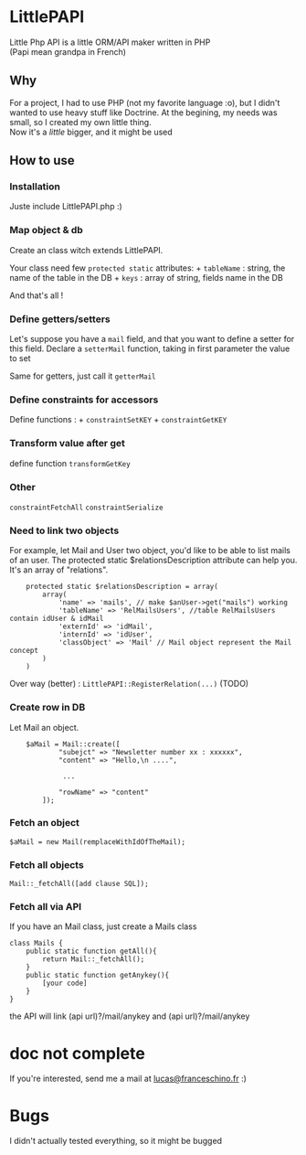 # LittlePAPI
Little Php API is a little ORM/API maker written in PHP  
(Papi mean grandpa in French)

## Why
For a project, I had to use PHP (not my favorite language :o), but I didn't wanted to use heavy stuff like Doctrine. At the begining, my needs was small, so I created my own little thing.  
Now it's a *little* bigger, and it might be used

## How to use
### Installation
Juste include LittlePAPI.php :)

### Map object & db
Create an class witch extends LittlePAPI.

Your class need few `protected static` attributes:
	+ `tableName` : string, the name of the table in the DB 
	+ `keys` : array of string, fields name in the DB

And that's all !

### Define getters/setters
Let's suppose you have a `mail` field, and that you want to define a setter for this field.
Declare a `setterMail` function, taking in first parameter the value to set

Same for getters, just call it `getterMail`

### Define constraints for accessors
Define functions :
	+ `constraintSetKEY`
	+ `constraintGetKEY`

### Transform value after get
define function `transformGetKey`

### Other
`constraintFetchAll`
`constraintSerialize`

### Need to link two objects
For example, let Mail and User two object, you'd like to be able to list mails of an user.
The protected static $relationsDescription attribute can help you.
It's an array of "relations".
```
	protected static $relationsDescription = array(
		array(
			'name' => 'mails', // make $anUser->get("mails") working
			'tableName' => 'RelMailsUsers',	//table RelMailsUsers contain idUser & idMail
			'externId' => 'idMail',
			'internId' => 'idUser',
			'classObject' => 'Mail'	// Mail object represent the Mail concept
		)
	)
```

Over way (better) : `LittlePAPI::RegisterRelation(...)` (TODO)

### Create row in DB
Let Mail an object.
```
	$aMail = Mail::create([
			"subejct" => "Newsletter number xx : xxxxxx",
			"content" => "Hello,\n ....",

			 ...

			"rowName" => "content"
		]);
```

### Fetch an object
```
$aMail = new Mail(remplaceWithIdOfTheMail);
```

### Fetch all objects
```
Mail::_fetchAll([add clause SQL]);
```

### Fetch all via API
If you have an Mail class, just create a Mails class
```
class Mails {
	public static function getAll(){
		return Mail::_fetchAll();
	}
	public static function getAnykey(){
		[your code]
	}
}
```

the API will link (api url)?/mail/anykey and (api url)?/mail/anykey



# doc not complete
If you're interested, send me a mail at lucas@franceschino.fr :)

# Bugs
I didn't actually tested everything, so it might be bugged